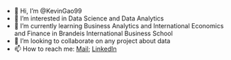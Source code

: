 - 👋 Hi, I’m @KevinGao99
- 👀 I’m interested in Data Science and Data Analytics
- 🌱 I’m currently learning Business Analytics and International Economics and Finance in Brandeis International Business School
- 💞️ I’m looking to collaborate on any project about data
- 📫 How to reach me: [Mail](mailto:kevingao@brandeis.edu); [LinkedIn](https://www.linkedin.com/in/tgao99/)

<!---
KevinGao99/KevinGao99 is a ✨ special ✨ repository because its `README.md` (this file) appears on your GitHub profile.
You can click the Preview link to take a look at your changes.
--->
